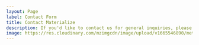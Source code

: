 ```yaml
---
layout: Page
label: Contact Form
title: Contact Materialize
description: If you'd like to contact us for general inquiries, please fill this form and someone from our team will reach out promptly.
image: https://res.cloudinary.com/mzimgcdn/image/upload/v1665546890/meta-contact.webp
---
```

